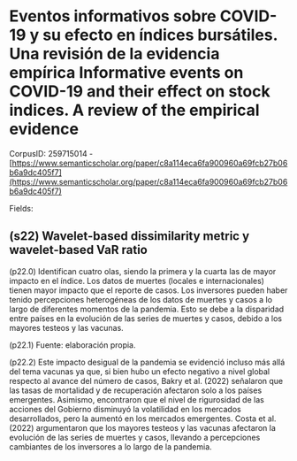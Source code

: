# Eventos informativos sobre COVID-19 y su efecto en índices bursátiles. Una revisión de la evidencia empírica Informative events on COVID-19 and their effect on stock indices. A review of the empirical evidence

CorpusID: 259715014 - [https://www.semanticscholar.org/paper/c8a114eca6fa900960a69fcb27b06b6a9dc405f7](https://www.semanticscholar.org/paper/c8a114eca6fa900960a69fcb27b06b6a9dc405f7)

Fields: 

## (s22) Wavelet-based dissimilarity metric y wavelet-based VaR ratio
(p22.0) Identifican cuatro olas, siendo la primera y la cuarta las de mayor impacto en el índice. Los datos de muertes (locales e internacionales) tienen mayor impacto que el reporte de casos. Los inversores pueden haber tenido percepciones heterogéneas de los datos de muertes y casos a lo largo de diferentes momentos de la pandemia. Esto se debe a la disparidad entre países en la evolución de las series de muertes y casos, debido a los mayores testeos y las vacunas.

(p22.1) Fuente: elaboración propia.

(p22.2) Este impacto desigual de la pandemia se evidenció incluso más allá del tema vacunas ya que, si bien hubo un efecto negativo a nivel global respecto al avance del número de casos, Bakry et al. (2022) señalaron que las tasas de mortalidad y de recuperación afectaron solo a los países emergentes. Asimismo, encontraron que el nivel de rigurosidad de las acciones del Gobierno disminuyó la volatilidad en los mercados desarrollados, pero la aumentó en los mercados emergentes. Costa et al. (2022) argumentaron que los mayores testeos y las vacunas afectaron la evolución de las series de muertes y casos, llevando a percepciones cambiantes de los inversores a lo largo de la pandemia.
